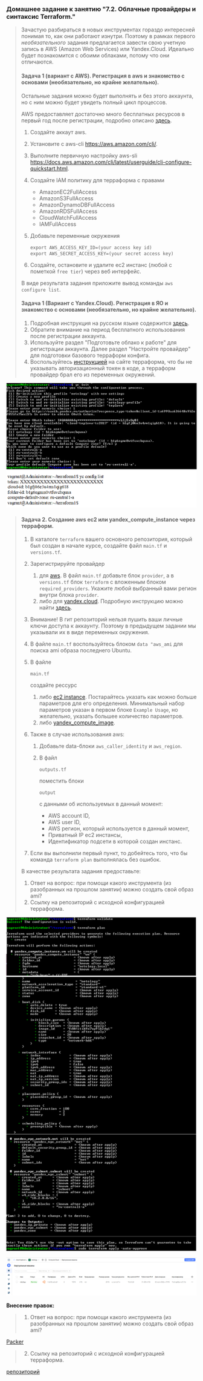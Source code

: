 ### Домашнее задание к занятию "7.2. Облачные провайдеры и синтаксис Terraform."

> Зачастую разбираться в новых инструментах гораздо интересней понимая то, как они работают изнутри. Поэтому в рамках первого *необязательного* задания предлагается завести свою учетную запись в AWS (Amazon Web Services) или Yandex.Cloud. Идеально будет познакомится с обоими облаками, потому что они отличаются.
>
> #### Задача 1 (вариант с AWS). Регистрация в aws и знакомство с основами (необязательно, но крайне желательно).
>
> Остальные задания можно будет выполнять и без этого аккаунта, но с ним можно будет увидеть полный цикл процессов.
>
> AWS предоставляет достаточно много бесплатных ресурсов в первый год после регистрации, подробно описано [здесь](https://aws.amazon.com/free/).
>
> 1. Создайте аккаут aws.
>
> 2. Установите c aws-cli https://aws.amazon.com/cli/.
>
> 3. Выполните первичную настройку aws-sli https://docs.aws.amazon.com/cli/latest/userguide/cli-configure-quickstart.html.
>
> 4. Создайте IAM политику для терраформа c правами
>
>    - AmazonEC2FullAccess
>    - AmazonS3FullAccess
>    - AmazonDynamoDBFullAccess
>    - AmazonRDSFullAccess
>    - CloudWatchFullAccess
>    - IAMFullAccess
>
> 5. Добавьте переменные окружения
>
>    ```
>    export AWS_ACCESS_KEY_ID=(your access key id)
>    export AWS_SECRET_ACCESS_KEY=(your secret access key)
>    ```
>
> 6. Создайте, остановите и удалите ec2 инстанс (любой с пометкой `free tier`) через веб интерфейс.
>
> В виде результата задания приложите вывод команды `aws configure list`.
>
> #### Задача 1 (Вариант с Yandex.Cloud). Регистрация в ЯО и знакомство с основами (необязательно, но крайне желательно).
>
> 1. Подробная инструкция на русском языке содержится [здесь](https://cloud.yandex.ru/docs/solutions/infrastructure-management/terraform-quickstart).
> 2. Обратите внимание на период бесплатного использования после регистрации аккаунта.
> 3. Используйте раздел "Подготовьте облако к работе" для регистрации аккаунта. Далее раздел "Настройте провайдер" для подготовки базового терраформ конфига.
> 4. Воспользуйтесь [инструкцией](https://registry.terraform.io/providers/yandex-cloud/yandex/latest/docs) на сайте терраформа, что бы не указывать авторизационный токен в коде, а терраформ провайдер брал его из переменных окружений.

![Cloud.png](https://github.com/tsteplova/devops-netology/blob/fix/yandex_cloud/Cloud.png?raw=true)

> #### Задача 2. Создание aws ec2 или yandex_compute_instance через терраформ.
>
> 1. В каталоге `terraform` вашего основного репозитория, который был создан в начале курсе, создайте файл `main.tf` и `versions.tf`.
>
> 2. Зарегистрируйте провайдер
>
>    1. для [aws](https://registry.terraform.io/providers/hashicorp/aws/latest/docs). В файл `main.tf` добавьте блок `provider`, а в `versions.tf` блок `terraform` с вложенным блоком `required_providers`. Укажите любой выбранный вами регион внутри блока `provider`.
>    2. либо для [yandex.cloud](https://registry.terraform.io/providers/yandex-cloud/yandex/latest/docs). Подробную инструкцию можно найти [здесь](https://cloud.yandex.ru/docs/solutions/infrastructure-management/terraform-quickstart).
>
> 3. Внимание! В гит репозиторий нельзя пушить ваши личные ключи доступа к аккаунту. Поэтому в предыдущем задании мы указывали их в виде переменных окружения.
>
> 4. В файле `main.tf` воспользуйтесь блоком `data "aws_ami` для поиска ami образа последнего Ubuntu.
>
> 5. В файле 
>
>    ```
>    main.tf
>    ```
>
>     создайте рессурс
>
>    1. либо [ec2 instance](https://registry.terraform.io/providers/hashicorp/aws/latest/docs/resources/instance). Постарайтесь указать как можно больше параметров для его определения. Минимальный набор параметров указан в первом блоке `Example Usage`, но желательно, указать большее количество параметров.
>    2. либо [yandex_compute_image](https://registry.terraform.io/providers/yandex-cloud/yandex/latest/docs/resources/compute_image).
>
> 6. Также в случае использования aws:
>
>    1. Добавьте data-блоки `aws_caller_identity` и `aws_region`.
>
>    2. В файл 
>
>       ```
>       outputs.tf
>       ```
>
>        поместить блоки 
>
>       ```
>       output
>       ```
>
>        с данными об используемых в данный момент:
>
>       - AWS account ID,
>       - AWS user ID,
>       - AWS регион, который используется в данный момент,
>       - Приватный IP ec2 инстансы,
>       - Идентификатор подсети в которой создан инстанс.
>
> 7. Если вы выполнили первый пункт, то добейтесь того, что бы команда `terraform plan` выполнялась без ошибок.
>
> В качестве результата задания предоставьте:
>
> 1. Ответ на вопрос: при помощи какого инструмента (из разобранных на прошлом занятии) можно создать свой образ ami?
> 2. Ссылку на репозиторий с исходной конфигурацией терраформа.

![Cloud_1.png](https://github.com/tsteplova/devops-netology/blob/fix/yandex_cloud/Cloud_1.png?raw=true)

![Cloud_2.png](https://github.com/tsteplova/devops-netology/blob/fix/yandex_cloud/Cloud_2.png?raw=true)

**Внесение правок:**

> 1. Ответ на вопрос: при помощи какого инструмента (из разобранных на прошлом занятии) можно создать свой образ ami?

[Packer](https://www.packer.io/)

> 2. Ссылку на репозиторий с исходной конфигурацией терраформа.

[репозиторий](https://github.com/tsteplova/devops-netology/tree/fix/yandex_cloud)